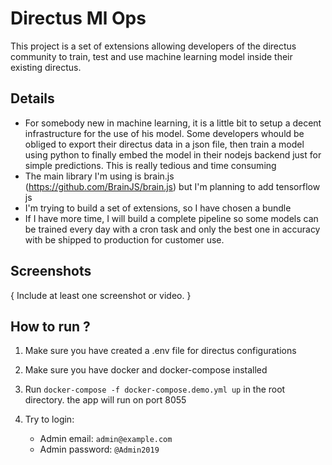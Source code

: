 <!-- Please replace anything appearing between curly brackets with your submission's value.  -->

# Directus Ml Ops

This project is a set of extensions allowing developers of the directus community to train, test and use machine learning model inside their existing directus.

## Details

- For somebody new in machine learning, it is a little bit to setup a decent infrastructure for the use of his model. Some developers whould be obliged to export their directus data in a json file, then train a model using python to finally embed the model in their nodejs backend just for simple predictions. This is really tedious and time consuming
- The main library I'm using is brain.js (https://github.com/BrainJS/brain.js) but I'm planning to add tensorflow js
- I'm trying to build a set of extensions, so I have chosen a bundle
- If I have more time, I will build a complete pipeline so some models can be trained every day with a cron task and only the best one in accuracy with be shipped to production for customer use.

## Screenshots

{ Include at least one screenshot or video. }

## How to run ?

1. Make sure you have created a .env file for directus configurations
2. Make sure you have docker and docker-compose installed
3. Run `docker-compose -f docker-compose.demo.yml up` in the root directory. the app will run on port 8055

4. Try to login:
    - Admin email: `admin@example.com` 
    - Admin password: `@Admin2019`